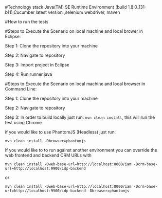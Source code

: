 #Technology stack
Java(TM) SE Runtime Environment (build 1.8.0_131-b11),Cucumber latest version ,selenium webdriver, maven

#How to run the tests

#Steps to Execute the Scenario on local machine and local brower in Eclipse:

Step 1: Clone the repository into your machine

Step 2: Navigate to repository 

Step 3: Import project in Eclipse

Step 4: Run runner.java

#Steps to Execute the Scenario on local machine and local browser in Command Line:

Step 1: Clone the repository into your machine

Step 2: Navigate to repository 

Step 3: In order to build locally just run: `mvn clean install`, this will run the test using Chrome


if you would like to use PhantomJS (Headless) just run:  

	mvn clean install -Dbrowser=phantomjs

If you would like to to run against another environment you can override the web frontend and backend CRM URLs with

	mvn clean install -Dweb-base-url=http://localhost:8000/iam -Dcrm-base-url=http://localhost:9900/idp-backend

or

	mvn clean install -Dweb-base-url=http://localhost:8000/iam -Dcrm-base-url=http://localhost:9900/idp-backend -Dbrowser=phantomjs



